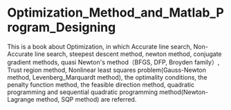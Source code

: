 # Optimization_Method_and_Matlab_Program_Designing
This is a book about Optimization, in which Accurate line search, Non-Accurate line search,  steepest descent method,  newton method, conjugate gradient methods,  quasi Newton's method（BFGS, DFP, Broyden family）, Trust region method, Nonlinear least squares problem(Gauss-Newton method, Levenberg_Marquardt method), the optimality conditions, the penalty function method, the feasible direction method, quadratic programming and sequential quadratic programming method(Newton-Lagrange method,  SQP method) are referred.
